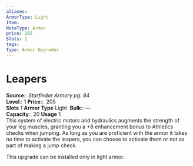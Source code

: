 ```yaml
---
aliases: 
ArmorType: Light
Item:
NoteType: Armor
price: 205
Slots: 1
tags: 
Type: Armor Upgrades
---
```


# Leapers

**Source**:: _Starfinder Armory pg. 84_  
**Level**:: 1
**Price**::  205  
**Slots** 1 **Armor Type** Light 
**Bulk**:: —  
**Capacity**:: 20 **Usage** 1  
This system of electric motors and hydraulics augments the strength of your leg muscles, granting you a +8 enhancement bonus to Athletics checks when jumping. As long as you are proficient with the armor it takes no time to activate the leapers, you can choose to activate them or not as part of making a jump check.  
  
This upgrade can be installed only in light armor.

